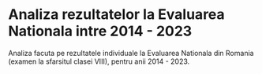 # Analiza rezultatelor la Evaluarea Nationala intre 2014 - 2023
Analiza facuta pe rezultatele individuale la Evaluarea Nationala din Romania (examen la sfarsitul clasei VIII), pentru anii 2014 - 2023.
